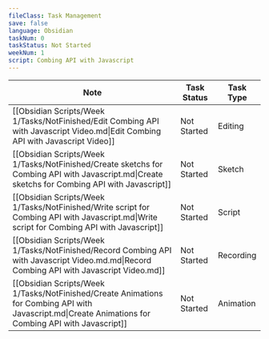 ```yaml
---
fileClass: Task Management
save: false
language: Obsidian
taskNum: 0
taskStatus: Not Started
weekNum: 1
script: Combing API with Javascript
---
```

| Note                                                                                                                                                  | Task Status | Task Type |
| ----------------------------------------------------------------------------------------------------------------------------------------------------- | ----------- | --------- |
| [[Obsidian Scripts/Week 1/Tasks/NotFinished/Edit Combing API with Javascript Video.md\|Edit Combing API with Javascript Video]]                       | Not Started | Editing   |
| [[Obsidian Scripts/Week 1/Tasks/NotFinished/Create sketchs for Combing API with Javascript.md\|Create sketchs for Combing API with Javascript]]       | Not Started | Sketch    |
| [[Obsidian Scripts/Week 1/Tasks/NotFinished/Write script for Combing API with Javascript.md\|Write script for Combing API with Javascript]]           | Not Started | Script    |
| [[Obsidian Scripts/Week 1/Tasks/NotFinished/Record Combing API with Javascript Video.md.md\|Record Combing API with Javascript Video.md]]             | Not Started | Recording |
| [[Obsidian Scripts/Week 1/Tasks/NotFinished/Create Animations for Combing API with Javascript.md\|Create Animations for Combing API with Javascript]] | Not Started | Animation |
